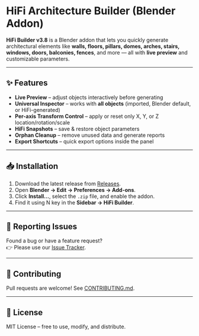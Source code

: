 # HiFi Architecture Builder (Blender Addon)

**HiFi Builder v3.8** is a Blender addon that lets you quickly generate architectural elements like **walls, floors, pillars, domes, arches, stairs, windows, doors, balconies, fences**, and more — all with **live preview** and customizable parameters.

---

## ✨ Features
- **Live Preview** – adjust objects interactively before generating
- **Universal Inspector** – works with **all objects** (imported, Blender default, or HiFi-generated)
- **Per-axis Transform Control** – apply or reset only X, Y, or Z location/rotation/scale
- **HiFi Snapshots** – save & restore object parameters
- **Orphan Cleanup** – remove unused data and generate reports
- **Export Shortcuts** – quick export options inside the panel

---

## 📥 Installation
1. Download the latest release from [Releases](https://github.com/MalikNomi67/hifi-builder/releases).
2. Open **Blender → Edit → Preferences → Add-ons**.
3. Click **Install…**, select the `.zip` file, and enable the addon.
4. Find it using N key in the **Sidebar → HiFi Builder**.

---

## 🐞 Reporting Issues
Found a bug or have a feature request?  
👉 Please use our [Issue Tracker](https://github.com/<your-username>/hifi-builder/issues).

---

## 🤝 Contributing
Pull requests are welcome! See [CONTRIBUTING.md](CONTRIBUTING.md).

---

## 📜 License
MIT License – free to use, modify, and distribute.
